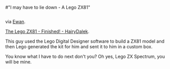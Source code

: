 #"I may have to lie down - A Lego ZX81"

<p style="text-align: center;"><a href="http://hairydalek.posterous.com/the-lego-zx81-finished"><img src='https://s3-eu-west-1.amazonaws.com/conoroneill.net/wp-content/uploads/2012/01/6754602045_e1a26420ae.jpg' alt='' /></a></p>
via <a href="http://www.ewanspence.com/blog/2012/01/30/the-lego-zx81/">Ewan</a>.

<a href="http://hairydalek.posterous.com/the-lego-zx81-finished">The Lego ZX81 - Finished! - HairyDalek</a>.

This guy used the Lego Digital Designer software to build a ZX81 model and then Lego generated the kit for him and sent it to him in a custom box.

You know what I have to do next don't you? Oh yes, Lego ZX Spectrum, you will be mine.

&nbsp;